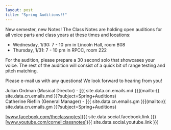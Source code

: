 ```yaml
---
layout: post
title: "Spring Auditions!!"
---
```


New semester, new Notes! The Class Notes are holding open auditions for all voice parts and class years at these times and locations:

* Wednesday, 1/30: 7 - 10 pm in Lincoln Hall, room B08
* Thursday, 1/31: 7 - 10 pm in RPCC, room 222

For the audition, please prepare a 30 second solo that showcases your voice. The rest of the audition will consist of a quick bit of range testing and pitch matching.

Please e-mail us with any questions! We look forward to hearing from you!

Julian Ordman (Musical Director) - [{{ site.data.cn.emails.md }}](mailto:{{ site.data.cn.emails.md }}?subject=Spring+Auditions) <br>
Catherine Rieflin (General Manager) - [{{ site.data.cn.emails.gm }}](mailto:{{ site.data.cn.emails.gm }}?subject=Spring+Auditions)

[www.facebook.com/theclassnotes]({{ site.data.social.facebook.link }})<br>
[www.youtube.com/cornellclassnotes]({{ site.data.social.youtube.link }})
